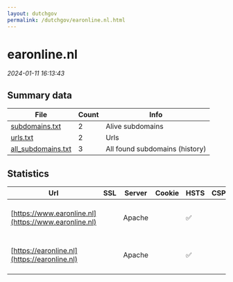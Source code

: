 ```yaml
---
layout: dutchgov
permalink: /dutchgov/earonline.nl.html
---
```



# earonline.nl
*2024-01-11 16:13:43*
## Summary data


| File       | Count | Info |
|------------|-------|------|
|[subdomains.txt](/data/earonline.nl/subdomains.txt)|2|Alive subdomains|
|[urls.txt](/data/earonline.nl/urls.txt)|2|Urls|
|[all_subdomains.txt](/data/earonline.nl/all_subdomains.txt)|3|All found subdomains (history)|


## Statistics


| Url | SSL | Server | Cookie | HSTS | CSP | XFO | XXP | RP | Tech |Title |
|------------|-------|------|------|------|------|------|------|------|------|------|
|[https://www.earonline.nl](https://www.earonline.nl)| |Apache| |:white_check_mark: | | :white_check_mark: | | :white_check_mark: |Apache HTTP Server HSTS||
|[https://earonline.nl](https://earonline.nl)| |Apache| |:white_check_mark: | | :white_check_mark: | | :white_check_mark: |Apache HTTP Server HSTS|301 Moved Perman...|